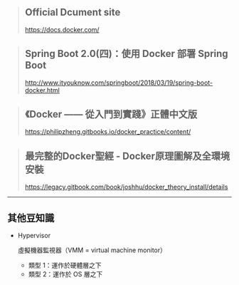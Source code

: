 > ## Official Dcument site
> https://docs.docker.com/

> ## Spring Boot 2.0(四)：使用 Docker 部署 Spring Boot
> http://www.ityouknow.com/springboot/2018/03/19/spring-boot-docker.html

> ## 《Docker —— 從入門到實踐­》正體中文版
> https://philipzheng.gitbooks.io/docker_practice/content/

> ## 最完整的Docker聖經 - Docker原理圖解及全環境安裝
> https://legacy.gitbook.com/book/joshhu/docker_theory_install/details

- - - - 

## 其他豆知識

- Hypervisor

  虛擬機器監視器（VMM = virtual machine monitor）
  - 類型 1：運作於硬體層之下
  - 類型 2：運作於 OS 層之下
